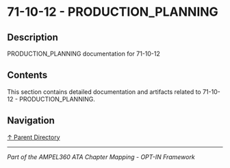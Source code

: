 # 71-10-12 - PRODUCTION_PLANNING

## Description

PRODUCTION_PLANNING documentation for 71-10-12

## Contents

This section contains detailed documentation and artifacts related to 71-10-12 - PRODUCTION_PLANNING.

## Navigation

[↑ Parent Directory](../README.md)

---

*Part of the AMPEL360 ATA Chapter Mapping - OPT-IN Framework*

